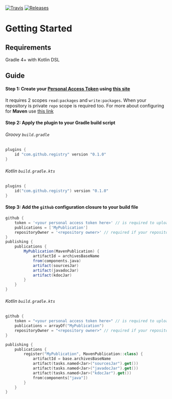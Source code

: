 [![Travis](https://img.shields.io/travis/com/stachu540/github-registry-plugin.svg)](https://travis-ci.com/stachu540/github-registry-plugin)
[![Releases](https://img.shields.io/github/tag/stachu540/github-registry-plugin.svg?color=sucess&label=release&logo=github)](https://github.com/stachu540/github-registry-plugin/releases)

# Getting Started

## Requirements

Gradle 4+ with Kotlin DSL

## Guide

#### Step 1: Create your [Personal Access Token](https://help.github.com/en/articles/creating-a-personal-access-token-for-the-command-line#creating-a-token) using [this site](https://github.com/settings/tokens)

It requires 2 scopes `read:packages` and `write:packages`. When your repository is private `repo` scope is required too.
For more about configuring for **Maven** use [this link](https://help.github.com/en/articles/configuring-maven-for-use-with-github-package-registry)

#### Step 2: Apply the plugin to your Gradle build script

###### Groovy `build.gradle`
```groovy
plugins {
    id "com.github.registry" version "0.1.0"
}
```

###### Kotlin `build.gradle.kts`
```kotlin
plugins {
    id("com.github.registry") version "0.1.0"
}
```

#### Step 3: Add the `github` configuration closure to your build file
```groovy
github {
    token = '<your personal access token here>' // is required to uploading your artifacts
    publications = ['MyPublication'] 
    repositoryOwner = '<repository owner>' // required if your repository owner is a different as your personal access token
}
publishing {
    publications {
        MyPublication(MavenPublication) {
            artifactId = archivesBaseName
            from(components.java)
            artifact(sourcesJar)
            artifact(javadocJar)
            artifact(kdocJar)
        }
    }
} 
```

###### Kotlin `build.gradle.kts`
```kotlin
github {
    token = "<your personal access token here>" // is required to uploading your artifacts
    publications = arrayOf("MyPublication")
    repositoryOwner = "<repository owner>" // required if your repository owner is a different as your personal access token
}

publishing {
    publications {
        register("MyPublication", MavenPublication::class) {
            artifactId = base.archivesBaseName
            artifact(tasks.named<Jar>("sourcesJar").get())
            artifact(tasks.named<Jar>("javadocJar").get())
            artifact(tasks.named<Jar>("kdocJar").get())
            from(components["java"])
        }
    }
}
```